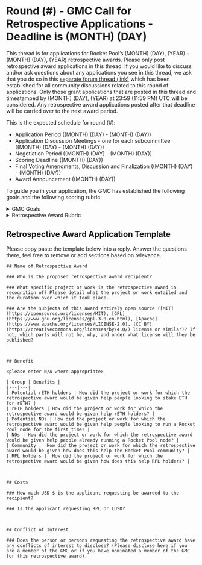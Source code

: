 # Round (#) - GMC Call for Retrospective Applications - Deadline is (MONTH) (DAY)

This thread is for applications for Rocket Pool’s (MONTH) (DAY), (YEAR) - (MONTH) (DAY), (YEAR) retrospective awards. Please only post retrospective award applications in this thread. If you would like to discuss and/or ask questions about any applications you see in this thread, we ask that you do so in this [separate forum thread (link)](LINK) which has been established for all community discussions related to this round of applications. Only those grant applications that are posted in this thread and timestamped by (MONTH) (DAY), (YEAR) at 23:59 (11:59 PM) UTC will be considered. Any retrospective award applications posted after that deadline will be carried over to the next award period.

This is the expected schedule for round (#):

* Application Period ((MONTH) (DAY) - (MONTH) (DAY))
* Application Discussion Meetings - one for each subcommittee ((MONTH) (DAY) - (MONTH) (DAY))
* Negotiation Period ((MONTH) (DAY) - (MONTH) (DAY))
* Scoring Deadline ((MONTH) (DAY))
* Final Voting Amendments, Discussion and Finalization ((MONTH) (DAY) - (MONTH) (DAY))
* Award Announcement ((MONTH) (DAY))

To guide you in your application, the GMC has established the following goals and the following scoring rubric:

<details><summary>GMC Goals</summary>

Grants, bounties, and retrospective awards should make it easier and/or more attractive to do one or more of the following:

- become a node operator

- operate a node, mint rETH

- hold or use rETH

- improve the quality of life for the protocol and its community.
</details>

<details><summary>Retrospective Award Rubric</summary>

To what extent did the proposed and completed project further the GMC goals?

Note: if the project is ongoing, the retrospective award is given for work completed prior to the current award period, with any future awards for the same project expected to compete in the Grants category and as a separate application.
</details>

## Retrospective Award Application Template

Please copy paste the template below into a reply. Answer the questions there, feel free to remove or add sections based on relevance.

```
## Name of Retrospective Award

### Who is the proposed retrospective award recipient?

### What specific project or work is the retrospective award in recognition of? Please detail what the project or work entailed and the duration over which it took place.

### Are the subjects of this award entirely open source ([MIT](https://opensource.org/licenses/MIT), [GPL](https://www.gnu.org/licenses/gpl-3.0.en.html), [Apache](https://www.apache.org/licenses/LICENSE-2.0), [CC BY](https://creativecommons.org/licenses/by/4.0/) license or similar)? If not, which parts will not be, why, and under what license will they be published?



## Benefit

<please enter N/A where appropriate>

| Group | Benefits |
|---|---|
| Potential rETH holders | How did the project or work for which the retrospective award would be given help people looking to stake ETH for rETH? |
| rETH holders | How did the project or work for which the retrospective award would be given help rETH holders? |
| Potential NOs | How did the project or work for which the retrospective award would be given help people looking to run a Rocket Pool node for the first time? |
| NOs | How did the project or work for which the retrospective award would be given help people already running a Rocket Pool node? |
| Community |  How did the project or work for which the retrospective award would be given how does this help the Rocket Pool community? |
| RPL holders |  How did the project or work for which the retrospective award would be given how does this help RPL holders? |



## Costs

### How much USD $ is the applicant requesting be awarded to the recipient?

### Is the applicant requesting RPL or LUSD?



## Conflict of Interest

### Does the person or persons requesting the retrospective award have any conflicts of interest to disclose? (Please disclose here if you are a member of the GMC or if you have nominated a member of the GMC for this retrospective award).
```